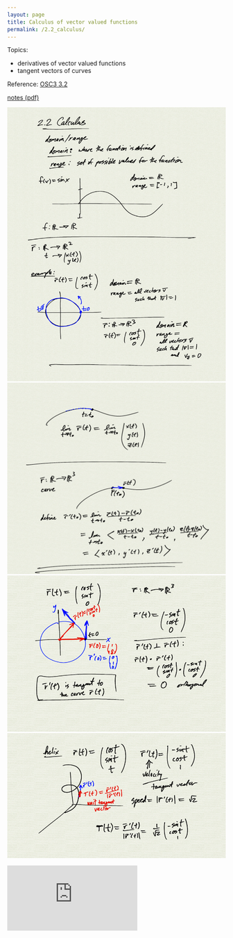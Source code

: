 ```yaml
---
layout: page
title: Calculus of vector valued functions
permalink: /2.2_calculus/
---
```


Topics:
- derivatives of vector valued functions
- tangent vectors of curves

Reference: [OSC3 3.2](https://openstax.org/books/calculus-volume-3/pages/3-2-calculus-of-vector-valued-functions)

[notes (pdf)](MultiV_2.2_CalculusVectorValued.pdf)

![](0.png)
![](1.png)
![](2.png)
![](3.png)

<iframe class="video" src="https://www.youtube.com/embed/tAaHd7owTHA" title="YouTube video player" frameborder="0" allow="accelerometer; autoplay; clipboard-write; encrypted-media; gyroscope; picture-in-picture" allowfullscreen></iframe>


